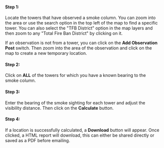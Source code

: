 

#### Step 1: 
Locate the towers that have observed a smoke column. You can zoom into the 
area or use the search  <i class="fas fa-search"></i> option in the top left 
of the map to find a specific tower. You can also select the "TFB District" 
option in the map layers and then zoom to any "Total Fire Ban District" by clicking on it.

If an observation is not from a tower, you can click on the 
__Add Observation Post__ switch.  Then zoom into the area of the observation 
and click on the map to create a new temporary location.  

#### Step 2: 
Click on __ALL__ of the towers for which you have a known bearing to the smoke column. 

#### Step 3: 
Enter the bearing of the smoke sighting for each tower and adjust the visibility distance. 
Then click on the __Calculate__ button. 

#### Step 4: 
If a location is successfully calculated, a __Download__ button will appear. 
Once clicked, a HTML report will download, this can either be shared directly 
or saved as a PDF before emailing.